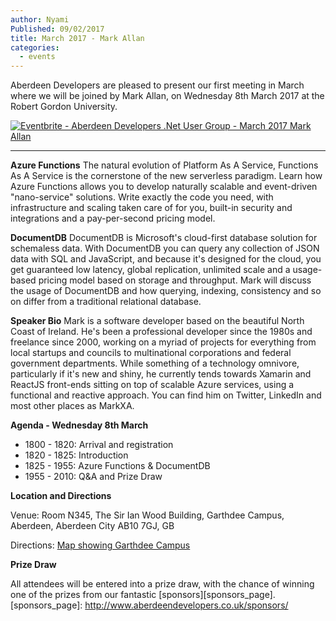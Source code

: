```yaml
---
author: Nyami
Published: 09/02/2017
title: March 2017 - Mark Allan
categories:
  - events
---
```

Aberdeen Developers are pleased to present our first meeting in March where we will be joined by Mark Allan, on Wednesday 8th March 2017 at the Robert Gordon University.

[![Eventbrite - Aberdeen Developers .Net User Group - March 2017 Mark Allan](https://www.eventbrite.com/custombutton?eid=11987778769)](https://www.eventbrite.com/e/march-2017-mark-allan-azure-functions-documentdb-tickets-31775756142?aff=blog)

***

**Azure Functions**
The natural evolution of Platform As A Service, Functions As A Service is the cornerstone of the new serverless paradigm. Learn how Azure Functions allows you to develop naturally scalable and event-driven "nano-service" solutions. Write exactly the code you need, with infrastructure and scaling taken care of for you, built-in security and integrations and a pay-per-second pricing model.

**DocumentDB**
DocumentDB is Microsoft's cloud-first database solution for schemaless data. With DocumentDB you can query any collection of JSON data with SQL and JavaScript, and because it's designed for the cloud, you get guaranteed low latency, global replication, unlimited scale and a usage-based pricing model based on storage and throughput. Mark will discuss the usage of DocumentDB and how querying, indexing, consistency and so on differ from a traditional relational database.

**Speaker Bio**
Mark is a software developer based on the beautiful North Coast of Ireland. He's been a professional developer since the 1980s and freelance since 2000, working on a myriad of projects for everything from local startups and councils to multinational corporations and federal government departments. While something of a technology omnivore, particularly if it's new and shiny, he currently tends towards Xamarin and ReactJS front-ends sitting on top of scalable Azure services, using a functional and reactive approach. You can find him on Twitter, LinkedIn and most other places as MarkXA.

**Agenda - Wednesday 8th March**

+ 1800 - 1820: Arrival and registration
+ 1820 - 1825: Introduction
+ 1825 - 1955: Azure Functions & DocumentDB
+ 1955 - 2010: Q&A and Prize Draw

**Location and Directions**

Venue: Room N345, The Sir Ian Wood Building, Garthdee Campus, Aberdeen, Aberdeen City AB10 7GJ, GB

Directions: [Map showing Garthdee Campus](https://www.google.co.uk/maps/place/The+Sir+Ian+Wood+Building,+Garthdee+Rd,+Aberdeen+AB10+7GJ)

**Prize Draw**

All attendees will be entered into a prize draw, with the chance of winning one of the prizes from our fantastic [sponsors][sponsors_page].
[sponsors_page]: http://www.aberdeendevelopers.co.uk/sponsors/
